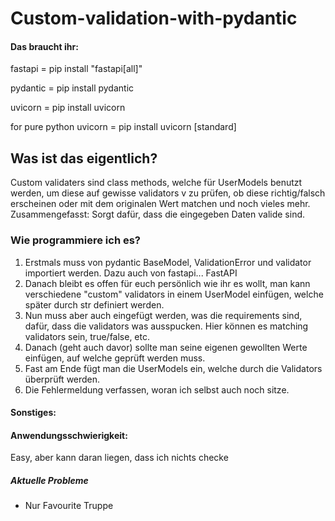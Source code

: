 # Custom-validation-with-pydantic

#### Das braucht ihr:

fastapi = pip install "fastapi[all]"

pydantic = pip install pydantic

uvicorn = pip install uvicorn

for pure python uvicorn = pip install uvicorn [standard]

## Was ist das eigentlich?

Custom validaters sind class methods, welche für UserModels benutzt werden, um diese auf gewisse validators v zu prüfen,
ob diese richtig/falsch erscheinen oder mit dem originalen Wert matchen und noch vieles mehr.
Zusammengefasst: Sorgt dafür, dass die eingegeben Daten valide sind.

### Wie programmiere ich es?

1. Erstmals muss von pydantic BaseModel, ValidationError und validator importiert werden. Dazu auch von fastapi... FastAPI
2. Danach bleibt es offen für euch persönlich wie ihr es wollt, man kann verschiedene "custom" validators in einem UserModel einfügen, welche später durch str definiert werden.
3. Nun muss aber auch eingefügt werden, was die requirements sind, dafür, dass die validators was ausspucken. Hier können es matching validators sein, true/false, etc.
4. Danach (geht auch davor) sollte man seine eigenen gewollten Werte einfügen, auf welche geprüft werden muss.
5. Fast am Ende fügt man die UserModels ein, welche durch die Validators überprüft werden.
6. Die Fehlermeldung verfassen, woran ich selbst auch noch sitze.

#### Sonstiges:

#### Anwendungsschwierigkeit:

Easy, aber kann daran liegen, dass ich nichts checke

##### Aktuelle Probleme

* Nur Favourite Truppe